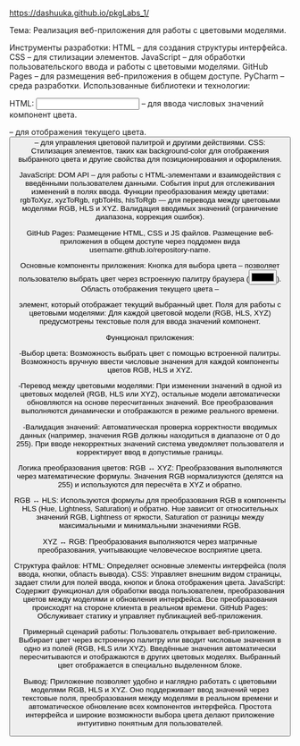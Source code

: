 https://dashuuka.github.io/pkgLabs_1/

Тема: Реализация веб-приложения для работы с цветовыми моделями.

Инструменты разработки:
HTML – для создания структуры интерфейса.
CSS – для стилизации элементов.
JavaScript – для обработки пользовательского ввода и работы с цветовыми моделями.
GitHub Pages – для размещения веб-приложения в общем доступе.
PyCharm – среда разработки.
Использованные библиотеки и технологии:

HTML:
<input> – для ввода числовых значений компонент цвета.
<div> – для отображения текущего цвета.
<button> – для управления цветовой палитрой и другими действиями.
CSS:
Стилизация элементов, таких как background-color для отображения выбранного цвета и другие свойства для позиционирования и оформления.
  
JavaScript:
DOM API – для работы с HTML-элементами и взаимодействия с введёнными пользователем данными.
События input для отслеживания изменений в полях ввода.
Функции преобразования между цветами: rgbToXyz, xyzToRgb, rgbToHls, hlsToRgb — для перевода между цветовыми моделями RGB, HLS и XYZ.
Валидация вводимых значений (ограничение диапазона, коррекция ошибок).

GitHub Pages:
Размещение HTML, CSS и JS файлов.
Размещение веб-приложения в общем доступе через поддомен вида username.github.io/repository-name.

Основные компоненты приложения:
Кнопка для выбора цвета – позволяет пользователю выбрать цвет через встроенную палитру браузера (<input type="color">).
Область отображения текущего цвета – <div> элемент, который отображает текущий выбранный цвет.
Поля для работы с цветовыми моделями:
Для каждой цветовой модели (RGB, HLS, XYZ) предусмотрены текстовые поля для ввода значений компонент.

Функционал приложения:

-Выбор цвета:
Возможность выбрать цвет с помощью встроенной палитры.
Возможность вручную ввести числовые значения для каждой компоненты цветов RGB, HLS и XYZ.

-Перевод между цветовыми моделями:
При изменении значений в одной из цветовых моделей (RGB, HLS или XYZ), остальные модели автоматически обновляются на основе пересчитанных значений.
Все преобразования выполняются динамически и отображаются в режиме реального времени.

-Валидация значений:
Автоматическая проверка корректности вводимых данных (например, значения RGB должны находиться в диапазоне от 0 до 255).
При вводе некорректных значений система уведомляет пользователя и корректирует ввод в допустимые границы.

Логика преобразования цветов:
RGB ↔ XYZ:
Преобразования выполняются через математические формулы.
Значения RGB нормализуются (делятся на 255) и используются для пересчёта в XYZ и обратно.

RGB ↔ HLS:
Используются формулы для преобразования RGB в компоненты HLS (Hue, Lightness, Saturation) и обратно.
Hue зависит от относительных значений RGB, Lightness от яркости, Saturation от разницы между максимальными и минимальными значениями RGB.

XYZ ↔ RGB:
Преобразования выполняются через матричные преобразования, учитывающие человеческое восприятие цвета.

Структура файлов:
HTML:
Определяет основные элементы интерфейса (поля ввода, кнопки, область вывода).
CSS:
Управляет внешним видом страницы, задает стили для полей ввода, кнопок и блока отображения цвета.
JavaScript:
Содержит функционал для обработки ввода пользователем, преобразования цветов между моделями и обновления интерфейса.
Все преобразования происходят на стороне клиента в реальном времени.
GitHub Pages:
Обслуживает статику и управляет публикацией веб-приложения.

Примерный сценарий работы:
Пользователь открывает веб-приложение.
Выбирает цвет через встроенную палитру или вводит числовые значения в одно из полей (RGB, HLS или XYZ).
Введённые значения автоматически пересчитываются и отображаются в других цветовых моделях.
Выбранный цвет отображается в специально выделенном блоке.

Вывод:
Приложение позволяет удобно и наглядно работать с цветовыми моделями RGB, HLS и XYZ. 
Оно поддерживает ввод значений через текстовые поля, преобразования между моделями в реальном времени и автоматическое обновление всех компонентов интерфейса. 
Простота интерфейса и широкие возможности выбора цвета делают приложение интуитивно понятным для пользователей.
